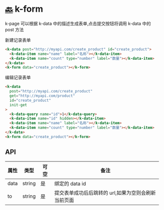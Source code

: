 # [🔙](./index.md) k-form

k-page 可以根据 k-data 中的描述生成表单,点击提交按钮将调用 k-data 中的 post 方法

新建记录表单

```html
<k-data post="http://myapi.com/create_product" id="create_product">
  <k-data-item name="name" label="名称"></k-data-item>
  <k-data-item name="count" type="number" label="数量"></k-data-item>
</k-data>
<k-form data="create_product"></k-form>
```

编辑记录表单

```html
<k-data
  post="http://myapi.com/create_product"
  get="http://myapi.com/product"
  id="create_product"
  init-get
>
  <k-data-query name="id">1</k-data-query>
  <k-data-item name="id" hidden></k-data-item>
  <k-data-item name="name" label="名称"></k-data-item>
  <k-data-item name="count" type="number" label="数量"></k-data-item>
</k-data>
<k-form data="create_product"></k-form>
```

## API

| 属性 | 类型   | 可空 | 备注                                                |
| ---- | ------ | ---- | --------------------------------------------------- |
| data | string | 是   | 绑定的 data id                                      |
| to   | string | 是   | 提交表单成功后后跳转的 url,如果为空则会刷新当前页面 |
